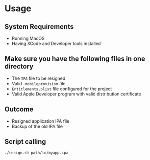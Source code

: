 # Usage #

## System Requirements
* Running MacOS
* Having XCode and Developer tools installed

## Make sure you have the following files in one directory ##

* The `IPA` file to be resigned
* Valid `.mobileprovision` file
* `Entitlements.plist` file configured for the project 
* Valid Apple Developer program with valid distribution certificate

## Outcome
* Resigned application IPA file 
* Backup of the old IPA file

## Script calling ##
` ./resign.sh path/to/myapp.ipa `
